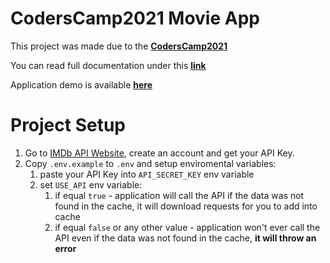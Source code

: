 # CodersCamp2021 Movie App

This project was made due to the **[CodersCamp2021](https://www.coderscamp.edu.pl/)**

You can read full documentation under this **[link](https://gracious-neumann-544c01.netlify.app/First%20project/participants)**

Application demo is available **[here](https://quizzical-feynman-5a4016.netlify.app/)**

# Project Setup


1. Go to [IMDb API Website](https://imdb-api.com/), create an account and get your API Key.
2. Copy `.env.example` to `.env` and setup enviromental variables:
    1. paste your API Key into `API_SECRET_KEY` env variable
    2. set `USE_API` env variable:
        1. if equal `true` - application will call the API if the data was not found in the cache, it will download requests for you to add into cache
        2. if equal `false` or any other value - application won't ever call the API even if the data was not found in the cache, **it will throw an error**


